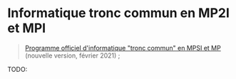 # Informatique tronc commun en MP2I et MPI

> [Programme officiel d'informatique "tronc commun" en MPSI et MP](TODO:) (nouvelle version, février 2021) ;

TODO:
